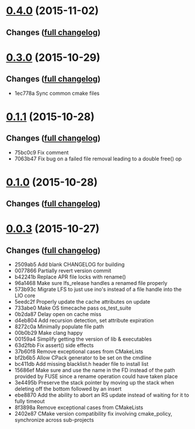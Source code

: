# **[0.4.0](https://github.com/accre/lstore-lio/tree/ACCRE_0.4.0)** (2015-11-02)

## Changes ([full changelog](https://github.com/accre/lstore-lio/compare/ACCRE_0.3.0...ACCRE_0.4.0))



# **[0.3.0](https://github.com/accre/lstore-lio/tree/ACCRE_0.3.0)** (2015-10-29)

## Changes ([full changelog](https://github.com/accre/lstore-lio/compare/ACCRE_0.1.1...ACCRE_0.3.0))
*  1ec778a Sync common cmake files


# **[0.1.1](https://github.com/accre/lstore-lio/tree/ACCRE_0.1.1)** (2015-10-28)

## Changes ([full changelog](https://github.com/accre/lstore-lio/compare/ACCRE_0.1.0...ACCRE_0.1.1))
*  75bc0c9 Fix comment
*  7063b47 Fix bug on a failed file removal leading to a double free() op


# **[0.1.0](https://github.com/accre/lstore-lio/tree/ACCRE_0.1.0)** (2015-10-28)

## Changes ([full changelog](https://github.com/accre/lstore-lio/compare/ACCRE_0.0.2...ACCRE_0.1.0))



# **[0.0.3](https://github.com/accre/lstore-lio/tree/ACCRE_0.0.3)** (2015-10-27)

## Changes ([full changelog](https://github.com/accre/lstore-lio/compare/ACCRE_0.0.1...ACCRE_0.0.3))
*  2509ab5 Add blank CHANGELOG for building
*  0077866 Partially revert version commit
*  b42241b Replace APR file locks with rename()
*  96a1468 Make sure lfs_release handles a renamed file properly
*  573b93c Migrate LFS to just use ino's instead of a file handle into the LIO core
*  5eedc2f Properly update the cache attributes on update
*  733abe0 Make OS timecache pass os_test_suite
*  0b2da87 Delay open on cache miss
*  d4eb804 Add recursion detection, set attribute expiration
*  8272c0a Minimally populate file path
*  00b0b29 Make clang happy
*  00159a4 Simplify getting the version of lib & executables
*  63d2fbb Fix assert() side effects
*  37b60f8 Remove exceptional cases from CMakeLists
*  bf2b6b5 Allow CPack generator to be set on the cmdline
*  bc411db Add missing blacklist.h header file to install list
*  15686ef Make sure and use the name in the FD instead of the path provided by FUSE since a rename operation could have taken place
*  3e4495b Preserve the stack pointer by moving up the stack when deleting off the bottom followed by an insert
*  ebe8870 Add the ability to abort an RS update instead of waiting for it to fully timeout
*  8f3898a Remove exceptional cases from CMakeLists
*  2402e87 CMake version compatibility fix involving cmake_policy, synchronize across sub-projects



